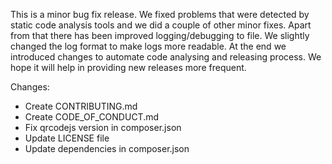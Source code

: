 
This is a minor bug fix release. We fixed problems that were detected by static
code analysis tools and we did a couple of other minor fixes. Apart from that
there has been improved logging/debugging to file. We slightly changed the log
format to make logs more readable. At the end we introduced changes to automate
code analysing and releasing process. We hope it will help in providing new releases
more frequent.

Changes:
 - Create CONTRIBUTING.md
 - Create CODE_OF_CONDUCT.md
 - Fix qrcodejs version in composer.json
 - Update LICENSE file
 - Update dependencies in composer.json

